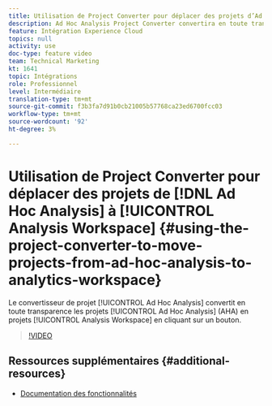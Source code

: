 ```yaml
---
title: Utilisation de Project Converter pour déplacer des projets d’Ad Hoc Analysis vers Analytics Workspace
description: Ad Hoc Analysis Project Converter convertira en toute transparence les projets Ad Hoc Analysis (AHA) en projets Analysis Workspace en cliquant sur un bouton.
feature: Intégration Experience Cloud
topics: null
activity: use
doc-type: feature video
team: Technical Marketing
kt: 1641
topic: Intégrations
role: Professionnel
level: Intermédiaire
translation-type: tm+mt
source-git-commit: f3b3fa7d91b0cb21005b57768ca23ed6700fcc03
workflow-type: tm+mt
source-wordcount: '92'
ht-degree: 3%

---
```



# Utilisation de Project Converter pour déplacer des projets de [!DNL Ad Hoc Analysis] à [!UICONTROL Analysis Workspace] {#using-the-project-converter-to-move-projects-from-ad-hoc-analysis-to-analytics-workspace}

Le convertisseur de projet [!UICONTROL Ad Hoc Analysis] convertit en toute transparence les projets [!UICONTROL Ad Hoc Analysis] (AHA) en projets [!UICONTROL Analysis Workspace] en cliquant sur un bouton.

>[!VIDEO](https://video.tv.adobe.com/v/23118/?quality=12)

## Ressources supplémentaires {#additional-resources}

* [Documentation des fonctionnalités](https://marketing.adobe.com/resources/help/en_US/analytics/aha2aw/)
